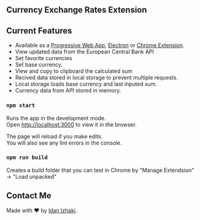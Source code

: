 ## Currency Exchange Rates Extension

## Current Features

* Available as a [Progressive Web App](https://chrome.google.com/webstore/detail/currency-exchange/cpcpkkbgimgkcpckmfkcmgoghfjgadik), [Electron](https://drive.google.com/open?id=15FxapsgGJet4SMqPhLgl_nNbPlZJkwNN) or [Chrome Extension](https://chrome.google.com/webstore/detail/currency-exchange/cpcpkkbgimgkcpckmfkcmgoghfjgadik).
* View updated data from the European Central Bank API
* Set favorite currencies
* Set base currency.
* View and copy to clipboard the calculated sum
* Recived data stored in local storage to prevent multiple requests.
* Local storage loads base currency and last inputed sum.
* Currency data from API stored in memory.

### `npm start`

Runs the app in the development mode.<br>
Open [http://localhost:3000](http://localhost:3000) to view it in the browser.

The page will reload if you make edits.<br>
You will also see any lint errors in the console.

### `npm run build`

Creates a build folder that you can test in Chrome by "Manage Extendsion" -> "Load unpacked"

## Contact Me

Made with ♥ by [Idan Izhaki](https://idanprofile.herokuapp.com/profile/1/projects).

